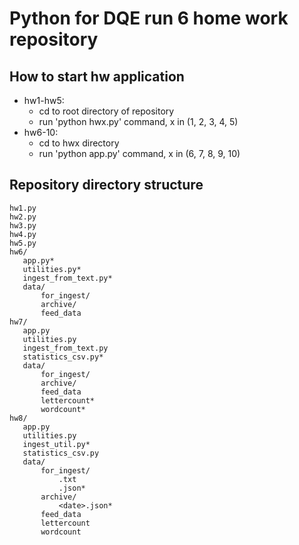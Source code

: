 # Python for DQE run 6 home work repository

## How to start hw application

- hw1-hw5: 
    - cd to root directory of repository
    - run 'python hwx.py' command, x in (1, 2, 3, 4, 5)
- hw6-10:
    - cd to hwx directory
    - run 'python app.py' command, x in (6, 7, 8, 9, 10)


## Repository directory structure

```
hw1.py
hw2.py
hw3.py
hw4.py
hw5.py
hw6/
   app.py*
   utilities.py*
   ingest_from_text.py*
   data/
       for_ingest/
       archive/
       feed_data
hw7/
   app.py
   utilities.py
   ingest_from_text.py
   statistics_csv.py*
   data/
       for_ingest/
       archive/
       feed_data
       lettercount*
       wordcount*
hw8/
   app.py
   utilities.py
   ingest_util.py*
   statistics_csv.py
   data/
       for_ingest/
           .txt
           .json*
       archive/
           <date>.json*
       feed_data
       lettercount
       wordcount
```

       
